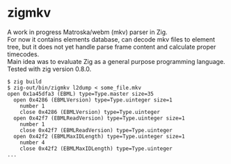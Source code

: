 # zigmkv
A work in progress Matroska/webm (mkv) parser in Zig.  
For now it contains elements database, can decode mkv files to element tree, but it does not yet handle parse frame content and calculate proper timecodes.  
Main idea was to evaluate Zig as a general purpose programming language.  
Tested with zig version 0.8.0.  

```
$ zig build
$ zig-out/bin/zigmkv l2dump < some_file.mkv
open 0x1a45dfa3 (EBML) type=Type.master size=35
  open 0x4286 (EBMLVersion) type=Type.uinteger size=1
    number 1
    close 0x4286 (EBMLVersion) type=Type.uinteger
  open 0x42f7 (EBMLReadVersion) type=Type.uinteger size=1
    number 1
    close 0x42f7 (EBMLReadVersion) type=Type.uinteger
  open 0x42f2 (EBMLMaxIDLength) type=Type.uinteger size=1
    number 4
    close 0x42f2 (EBMLMaxIDLength) type=Type.uinteger
...
```
